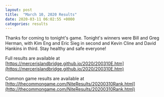 ```yaml
---
layout: post
title:  "March 10, 2020 Results"
date: 2020-03-11 06:02:55 +0000
categories: results
---
```

Thanks for coming to tonight's game. Tonight's winners were Bill and Greg Herman, with Kim Eng and Eric Sieg in second and Kevin Cline and David Hankins in third. Stay healthy and safe everyone!

Full results are available at [https://mercerislandbridge.github.io/2020/200310E.htm](https://mercerislandbridge.github.io/2020/200310E.htm)

Common game results are available at [http://thecommongame.com/NiteResults/20200310Rank.html](http://thecommongame.com/NiteResults/20200310Rank.html)
